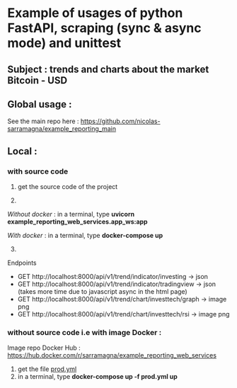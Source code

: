 # Example of usages of python FastAPI, scraping (sync & async mode) and unittest
## Subject : trends and charts about the market Bitcoin - USD

## Global usage :
See the main repo here : https://github.com/nicolas-sarramagna/example_reporting_main

## Local :

### with source code
1. get the source code of the project

2.
*Without docker* : in a terminal, type **uvicorn example_reporting_web_services.app_ws:app**

*With docker* : in a terminal, type **docker-compose up**

3.
Endpoints
 - GET http://localhost:8000/api/v1/trend/indicator/investing -> json
 - GET http://localhost:8000/api/v1/trend/indicator/tradingview -> json (takes more time due to javascript async in the html page)
 - GET http://localhost:8000/api/v1/trend/chart/investtech/graph -> image png
 - GET http://localhost:8000/api/v1/trend/chart/investtech/rsi -> image png


### without source code i.e with image Docker :
Image repo Docker Hub : https://hub.docker.com/r/sarramagna/example_reporting_web_services

1. get the file [prod.yml](https://github.com/nicolas-sarramagna/example_reporting_web_services/blob/main/prod.yml)
2. in a terminal, type  **docker-compose up -f prod.yml up**



